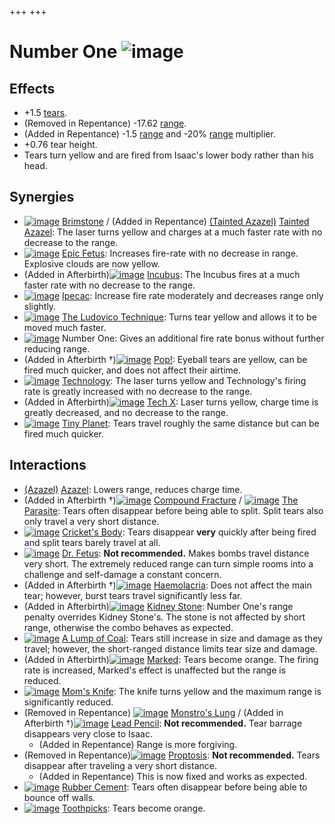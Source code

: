 +++
+++

 # Number One ![image](/image/Number_One.png) 

Effects
---------


* +1.5 [tears](/wiki/Tears "Tears").
* (Removed in Repentance) -17.62 [range](/wiki/Range "Range").
* (Added in Repentance) -1.5 [range](/wiki/Range "Range") and -20% [range](/wiki/Range "Range") multiplier.
* +0.76 tear height.
* Tears turn yellow and are fired from Isaac's lower body rather than his head.


Synergies
-----------


* [![image](/image/Brimstone.png)](/wiki/Brimstone "Brimstone") [Brimstone](/wiki/Brimstone "Brimstone") / (Added in Repentance) [(Tainted Azazel)](/wiki/Tainted_Azazel "Tainted Azazel") [Tainted Azazel](/wiki/Tainted_Azazel "Tainted Azazel"): The laser turns yellow and charges at a much faster rate with no decrease to the range.
* [![image](/image/Epic_Fetus.png)](/wiki/Epic_Fetus "Epic Fetus") [Epic Fetus](/wiki/Epic_Fetus "Epic Fetus"): Increases fire-rate with no decrease in range. Explosive clouds are now yellow.
* (Added in Afterbirth)[![image](/image/Incubus.png)](/wiki/Incubus "Incubus") [Incubus](/wiki/Incubus "Incubus"): The Incubus fires at a much faster rate with no decrease to the range.
* [![image](/image/Ipecac.png)](/wiki/Ipecac "Ipecac") [Ipecac](/wiki/Ipecac "Ipecac"): Increase fire rate moderately and decreases range only slightly.
* [![image](/image/The_Ludovico_Technique.png)](/wiki/The_Ludovico_Technique "The Ludovico Technique") [The Ludovico Technique](/wiki/The_Ludovico_Technique "The Ludovico Technique"): Turns tear yellow and allows it to be moved much faster.
* [![image](/image/Number_One.png)](/wiki/Number_One "Number One") Number One: Gives an additional fire rate bonus without further reducing range.
* (Added in Afterbirth †)[![image](/image/Pop!.png)](/wiki/Pop! "Pop!") [Pop!](/wiki/Pop! "Pop!"): Eyeball tears are yellow, can be fired much quicker, and does not affect their airtime.
* [![image](/image/Technology.png)](/wiki/Technology "Technology") [Technology](/wiki/Technology "Technology"): The laser turns yellow and Technology's firing rate is greatly increased with no decrease to the range.
* (Added in Afterbirth)[![image](/image/Tech_X.png)](/wiki/Tech_X "Tech X") [Tech X](/wiki/Tech_X "Tech X"): Laser turns yellow, charge time is greatly decreased, and no decrease to the range.
* [![image](/image/Tiny_Planet.png)](/wiki/Tiny_Planet "Tiny Planet") [Tiny Planet](/wiki/Tiny_Planet "Tiny Planet"): Tears travel roughly the same distance but can be fired much quicker.


Interactions
--------------


* [(Azazel)](/wiki/Azazel "Azazel") [Azazel](/wiki/Azazel "Azazel"): Lowers range, reduces charge time.
* (Added in Afterbirth †)[![image](/image/Compound_Fracture.png)](/wiki/Compound_Fracture "Compound Fracture") [Compound Fracture](/wiki/Compound_Fracture "Compound Fracture") / [![image](/image/The_Parasite.png)](/wiki/The_Parasite "The Parasite") [The Parasite](/wiki/The_Parasite "The Parasite"): Tears often disappear before being able to split. Split tears also only travel a very short distance.
* [![image](/image/Cricket%27s_Body.png)](/wiki/Cricket%27s_Body "Cricket's Body") [Cricket's Body](/wiki/Cricket%27s_Body "Cricket's Body"): Tears disappear **very** quickly after being fired and split tears barely travel at all.
* [![image](/image/Dr._Fetus.png)](/wiki/Dr._Fetus "Dr. Fetus") [Dr. Fetus](/wiki/Dr._Fetus "Dr. Fetus"): **Not recommended.** Makes bombs travel distance very short. The extremely reduced range can turn simple rooms into a challenge and self-damage a constant concern.
* (Added in Afterbirth †)[![image](/image/Haemolacria.png)](/wiki/Haemolacria "Haemolacria") [Haemolacria](/wiki/Haemolacria "Haemolacria"): Does not affect the main tear; however, burst tears travel significantly less far.
* (Added in Afterbirth)[![image](/image/Kidney_Stone.png)](/wiki/Kidney_Stone "Kidney Stone") [Kidney Stone](/wiki/Kidney_Stone "Kidney Stone"): Number One's range penalty overrides Kidney Stone's. The stone is not affected by short range, otherwise the combo behaves as expected.
* [![image](/image/A_Lump_of_Coal.png)](/wiki/A_Lump_of_Coal "A Lump of Coal") [A Lump of Coal](/wiki/A_Lump_of_Coal "A Lump of Coal"): Tears still increase in size and damage as they travel; however, the short-ranged distance limits tear size and damage.
* (Added in Afterbirth)[![image](/image/Marked.png)](/wiki/Marked "Marked") [Marked](/wiki/Marked "Marked"): Tears become orange. The firing rate is increased, Marked's effect is unaffected but the range is reduced.
* [![image](/image/Mom%27s_Knife.png)](/wiki/Mom%27s_Knife "Mom's Knife") [Mom's Knife](/wiki/Mom%27s_Knife "Mom's Knife"): The knife turns yellow and the maximum range is significantly reduced.
* (Removed in Repentance) [![image](/image/Monstro%27s_Lung.png)](/wiki/Monstro%27s_Lung "Monstro's Lung") [Monstro's Lung](/wiki/Monstro%27s_Lung "Monstro's Lung") / (Added in Afterbirth †)[![image](/image/Lead_Pencil.png)](/wiki/Lead_Pencil "Lead Pencil") [Lead Pencil](/wiki/Lead_Pencil "Lead Pencil"): **Not recommended.** Tear barrage disappears very close to Isaac.
	+ (Added in Repentance) Range is more forgiving.
* (Removed in Repentance)[![image](/image/Proptosis.png)](/wiki/Proptosis "Proptosis") [Proptosis](/wiki/Proptosis "Proptosis"): **Not recommended.** Tears disappear after traveling a very short distance.
	+ (Added in Repentance) This is now fixed and works as expected.
* [![image](/image/Rubber_Cement.png)](/wiki/Rubber_Cement "Rubber Cement") [Rubber Cement](/wiki/Rubber_Cement "Rubber Cement"): Tears often disappear before being able to bounce off walls.
* [![image](/image/Toothpicks.png)](/wiki/Toothpicks "Toothpicks") [Toothpicks](/wiki/Toothpicks "Toothpicks"): Tears become orange.



